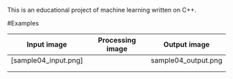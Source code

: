 This is an educational project of machine learning written on C++.

#Examples

| Input image          | Processing image | Output image      |
|----------------------|------------------|-------------------|
| [sample04_input.png] |                  |sample04_output.png|
|                      |                  |                   |
|                      |                  |                   |